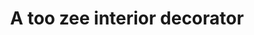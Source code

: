 ---
title: "A too zee interior decorator"
url: /karachi/a-too-zee-interior-decorator/
shop: furniture
---